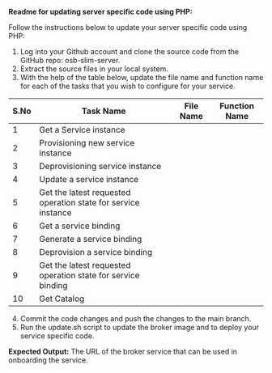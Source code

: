 **Readme for updating server specific code using PHP:**

Follow the instructions below to update your server specific code using PHP:

1. Log into your Github account and clone the source code from the GitHub repo: osb-slim-server.
2. Extract the source files in your local system.
3. With the help of the table below, update the file name and function name for each of the tasks that you wish to configure for your service.

| S.No | Task Name                                                     | File Name | Function Name |
|------|---------------------------------------------------------------|-----------|---------------|
| 1    | Get a Service instance                                        |           |               |
| 2    | Provisioning new service instance                             |           |               |
| 3    | Deprovisioning service instance                               |           |               |
| 4    | Update a service instance                                     |           |               |
| 5    | Get the latest requested operation state for service instance |           |               |
| 6    | Get a service binding                                         |           |               |
| 7    | Generate a service binding                                    |           |               |
| 8    | Deprovision a service binding                                 |           |               |
| 9    | Get the latest requested operation state for service binding  |           |               |
| 10   | Get Catalog                                                   |           |               |

4. Commit the code changes and push the changes to the main branch.
5. Run the update.sh script to update the broker image and to deploy your service specific code.

**Expected Output:**
The URL of the broker service that can be used in onboarding the service.

